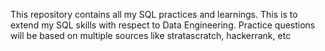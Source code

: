This repository contains all my SQL practices and learnings. 
This is to extend my SQL skills with respect to Data Engineering.
Practice questions will be based on multiple sources like stratascratch, hackerrank, etc
